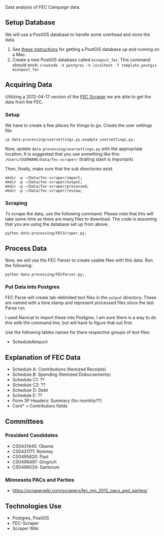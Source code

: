 Data analysis of FEC Campaign data.

## Setup Database

We will use a PostGIS database to handle some overhead and store the
data.

1. See [these instructions](https://github.com/MinnPost/minnpost-basemaps/blob/master/README.md) for getting a PostGIS database up and running on a Mac.
2. Create a new PostGIS database called ```minnpost_fec```.  This command should work: ```createdb -U postgres -h localhost -T template_postgis minnpost_fec```

## Acquiring Data

Utilizing a 2012-04-17 version of the [FEC Scraper](https://github.com/cschnaars/FEC-Scraper)
we are able to get the data from the FEC.

### Setup

We have to create a few places for things to go.  Create the user settings file:

```
cp data-processing/usersettings.py.example usersettings.py;
```

Now, update ```data-processing/usersettings.py``` with the appropriate location;  It is suggested
that you use something like this: ```/Users/USERNAME/Data/fec-scraper/``` (trailing slash is important)

Then, finally, make sure that the sub directories exist.

```
mkdir -p ~/Data/fec-scraper/import;
mkdir -p ~/Data/fec-scraper/output; 
mkdir -p ~/Data/fec-scraper/processed; 
mkdir -p ~/Data/fec-scraper/review; 
```

### Scraping

To scrape the data, use the following command.  Please note that this will take
some time as there are many files to download.  The code is assuming that you are 
using the database set up from above.

```
python data-processing/FECScraper.py;
```

## Process Data

Now, we will use the FEC Parser to create usable files with this data.  Run the following:

```
python data-processing/FECParser.py;
```

### Put Data into Postgres

FEC Parse will create tab-delimited text files in the ```output``` directory.  These are named with
a time stamp and represent processed files since the last Parse run.

I used Navicat to import these into Postgres.  I am sure there is a way to do this with the command
line, but will have to figure that out first.

Use the following tables names for there respective groups of text files:

 - ScheduleAImport

## Explanation of FEC Data

 - Schedule A: Contributions (Itemized Receipts)
 - Schedule B: Spending (Itemized Disbursements)
 - Schedule C1: ??
 - Schedule C2: ??
 - Schedule D: Debt
 - Schedule E: ??
 - Form 3P Headers: Summary (for monthly??)
 - Cont* = Contributors fields
 
## Committees

### President Candidates

 - C00431445: Obama
 - C00431171: Romney
 - C00495820: Paul
 - C00496497: Gingrich
 - C00496034: Santorum
 
### Minnesota PACs and Parties

 - https://scraperwiki.com/scrapers/fec_mn_2012_pacs_and_parties/

## Technologies Use

 - Postgres, PostGIS
 - FEC-Scraper
 - Scraper Wiki